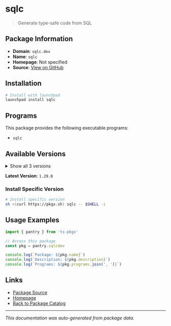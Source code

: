 # sqlc

> Generate type-safe code from SQL

## Package Information

- **Domain**: `sqlc.dev`
- **Name**: `sqlc`
- **Homepage**: Not specified
- **Source**: [View on GitHub](https://github.com/pkgxdev/pantry/tree/main/projects/sqlc.dev/package.yml)

## Installation

```bash
# Install with launchpad
launchpad install sqlc
```

## Programs

This package provides the following executable programs:

- `sqlc`

## Available Versions

<details>
<summary>Show all 3 versions</summary>

- `1.29.0`, `1.28.0`, `1.27.0`

</details>

**Latest Version**: `1.29.0`

### Install Specific Version

```bash
# Install specific version
sh <(curl https://pkgx.sh) sqlc -- $SHELL -i
```

## Usage Examples

```typescript
import { pantry } from 'ts-pkgx'

// Access this package
const pkg = pantry.sqlcdev

console.log(`Package: ${pkg.name}`)
console.log(`Description: ${pkg.description}`)
console.log(`Programs: ${pkg.programs.join(', ')}`)
```

## Links

- [Package Source](https://github.com/pkgxdev/pantry/tree/main/projects/sqlc.dev/package.yml)
- [Homepage](#)
- [Back to Package Catalog](../package-catalog.md)

---

*This documentation was auto-generated from package data.*

